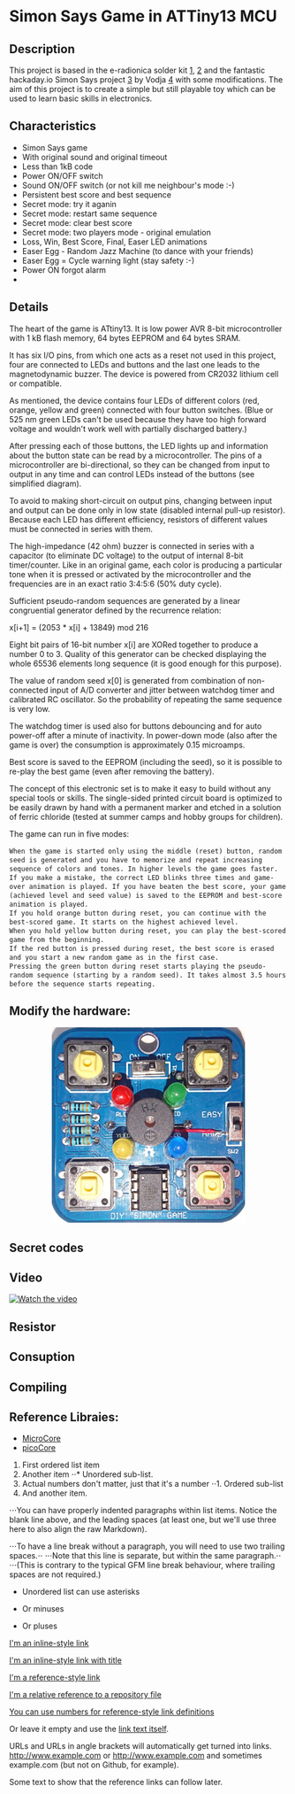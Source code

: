 # Simon Says Game in ATTiny13 MCU

## Description
This project is based in the e-radionica solder kit [1], [2] and the fantastic hackaday.io Simon Says project [3] by Vodja [4] with some modifications.
The aim of this project is to create a simple but still playable toy which can be used to learn basic skills in electronics.

## Characteristics
- Simon Says game
- With original sound and original timeout
- Less than 1kB code
- Power ON/OFF switch
- Sound ON/OFF switch (or not kill me neighbour's mode :-)
- Persistent best score and best sequence
- Secret mode: try it aganin
- Secret mode: restart same sequence
- Secret mode: clear best score
- Secret mode: two players mode - original emulation
- Loss, Win, Best Score, Final, Easer LED animations
- Easer Egg - Random Jazz Machine (to dance with your friends)
- Easer Egg = Cycle warning light (stay safety :-)
- Power ON forgot alarm
-

## Details
The heart of the game is ATtiny13. It is low power AVR 8-bit microcontroller with 1 kB flash memory, 64 bytes EEPROM and 64 bytes SRAM.

It has six I/O pins, from which one acts as a reset not used in this project, four are connected to LEDs and buttons and the last one leads to the magnetodynamic buzzer. The device is powered from CR2032 lithium cell or compatible.

As mentioned, the device contains four LEDs of different colors (red, orange, yellow and green) connected with four button switches. (Blue or 525 nm green LEDs can't be used because they have too high forward voltage and wouldn't work well with partially discharged battery.)

After pressing each of those buttons, the LED lights up and information about the button state can be read by a microcontroller. The pins of a microcontroller are bi-directional, so they can be changed from input to output in any time and can control LEDs instead of the buttons (see simplified diagram).

To avoid to making short-circuit on output pins, changing between input and output can be done only in low state (disabled internal pull-up resistor). Because each LED has different efficiency, resistors of different values must be connected in series with them.

The high-impedance (42 ohm) buzzer is connected in series with a capacitor (to eliminate DC voltage) to the output of internal 8-bit timer/counter. Like in an original game, each color is producing a particular tone when it is pressed or activated by the microcontroller and the frequencies are in an exact ratio 3:4:5:6 (50% duty cycle). 

Sufficient pseudo-random sequences are generated by a linear congruential generator defined by the recurrence relation:

x[i+1] = (2053 * x[i] + 13849) mod 216

Eight bit pairs of 16-bit number x[i] are XORed together to produce a number 0 to 3. Quality of this generator can be checked displaying the whole 65536 elements long sequence (it is good enough for this purpose).

The value of random seed x[0] is generated from combination of non-connected input of A/D converter and jitter between watchdog timer and calibrated RC oscillator. So the probability of repeating the same sequence is very low.

The watchdog timer is used also for buttons debouncing and for auto power-off after a minute of inactivity. In power-down mode (also after the game is over) the consumption is approximately 0.15 microamps.

Best score is saved to the EEPROM (including the seed), so it is possible to re-play the best game (even after removing the battery).

The concept of this electronic set is to make it easy to build without any special tools or skills. The single-sided printed circuit board is optimized to be easily drawn by hand with a permanent marker and etched in a solution of ferric chloride (tested at summer camps and hobby groups for children). 

The game can run in five modes:

    When the game is started only using the middle (reset) button, random seed is generated and you have to memorize and repeat increasing sequence of colors and tones. In higher levels the game goes faster. If you make a mistake, the correct LED blinks three times and game-over animation is played. If you have beaten the best score, your game (achieved level and seed value) is saved to the EEPROM and best-score animation is played.
    If you hold orange button during reset, you can continue with the best-scored game. It starts on the highest achieved level.
    When you hold yellow button during reset, you can play the best-scored game from the beginning.
    If the red button is pressed during reset, the best score is erased and you start a new random game as in the first case.
    Pressing the green button during reset starts playing the pseudo-random sequence (starting by a random seed). It takes almost 3.5 hours before the sequence starts repeating.

## Modify the hardware:
<p align="center">
  <img src="assets/hardware_hack.jpg" width="350" title="Tiny13 Simon Hardware Modification">
</p>

## Secret codes

## Video
[![Watch the video](https://player.vimeo.com/video/477245412)](https://player.vimeo.com/video/477245412)

## Resistor 

## Consuption

## Compiling

## Reference Libraies:
 - [MicroCore]
 - [picoCore]





1. First ordered list item
2. Another item
⋅⋅* Unordered sub-list. 
1. Actual numbers don't matter, just that it's a number
⋅⋅1. Ordered sub-list
4. And another item.

⋅⋅⋅You can have properly indented paragraphs within list items. Notice the blank line above, and the leading spaces (at least one, but we'll use three here to also align the raw Markdown).

⋅⋅⋅To have a line break without a paragraph, you will need to use two trailing spaces.⋅⋅
⋅⋅⋅Note that this line is separate, but within the same paragraph.⋅⋅
⋅⋅⋅(This is contrary to the typical GFM line break behaviour, where trailing spaces are not required.)

* Unordered list can use asterisks
- Or minuses
+ Or pluses



[I'm an inline-style link](https://www.google.com)

[I'm an inline-style link with title](https://www.google.com "Google's Homepage")

[I'm a reference-style link][Arbitrary case-insensitive reference text]

[I'm a relative reference to a repository file](../blob/master/LICENSE)

[You can use numbers for reference-style link definitions][1]

Or leave it empty and use the [link text itself].

URLs and URLs in angle brackets will automatically get turned into links. 
http://www.example.com or <http://www.example.com> and sometimes 
example.com (but not on Github, for example).

Some text to show that the reference links can follow later.

[arbitrary case-insensitive reference text]: https://www.mozilla.org
[link text itself]: http://www.reddit.com


 
 
[1]: https://www.tindie.com/products/e-radionica/simon-says-diy-learn-to-solder-kit/ "buy on tindie" 
[2]: https://e-radionica.com/en/simon-says-kit.html "buy on e-radionica"
[3]: https://hackaday.io/project/18952-simon-game-with-attiny13 "reference project"
[4]: https://hackaday.io/vojtak "hackaday simon attiny13, father"

[MicroCore]: https://github.com/MCUdude/MicroCore
[picoCore]: https://github.com/nerdralph/picoCore

